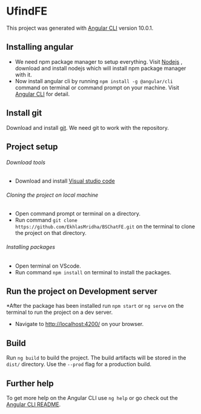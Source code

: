 # UfindFE

This project was generated with [Angular CLI](https://github.com/angular/angular-cli) version 10.0.1.

## Installing angular
* We need npm package manager to setup everything. Visit [Nodejs](https://nodejs.org/en/) , download and install nodejs which will install npm package manager with it.
* Now install angular cli by running `npm install -g @angular/cli` command on terminal or command prompt on your machine. Visit [Angular CLI](https://cli.angular.io/) for detail.

## Install git
Download and install [git](https://git-scm.com/downloads). We need git to work with the repository.

## Project setup
###### Download tools
* Download and install [Visual studio code](https://visualstudio.microsoft.com/downloads/)

###### Cloning the project on local machine
* Open command prompt or terminal on a directory.
* Run command `git clone https://github.com/EkhlasMridha/BSChatFE.git` on the terminal to clone the project on that directory.

###### Installing packages
* Open terminal on VScode.
* Run command `npm install` on terminal to install the packages.

## Run the project on Development server

*After the package has been installed run `npm start` or `ng serve` on the terminal to run the project on a dev server.
* Navigate to [http://localhost:4200/](http://localhost:4200/) on your browser.

## Build

Run `ng build` to build the project. The build artifacts will be stored in the `dist/` directory. Use the `--prod` flag for a production build.

## Further help

To get more help on the Angular CLI use `ng help` or go check out the [Angular CLI README](https://github.com/angular/angular-cli/blob/master/README.md).
